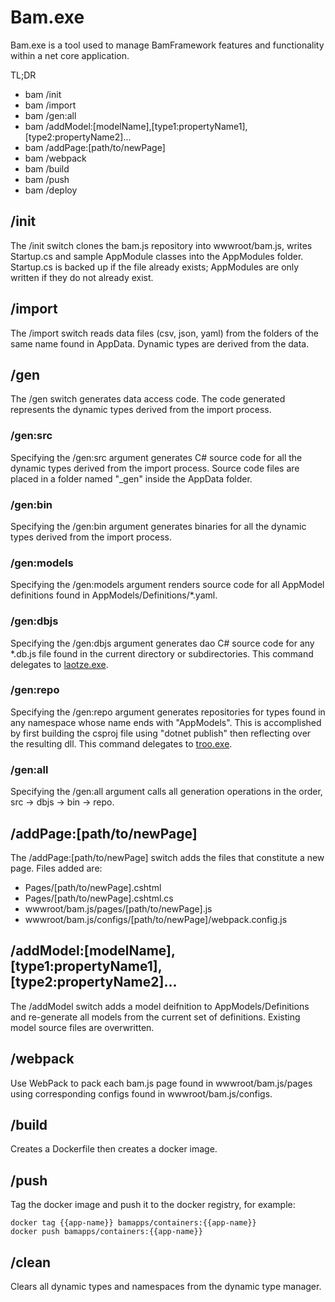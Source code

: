 ﻿# Bam.exe

Bam.exe is a tool used to manage BamFramework features and functionality within a net core application.

TL;DR

- bam /init
- bam /import
- bam /gen:all
- bam /addModel:[modelName],[type1:propertyName1],[type2:propertyName2]...
- bam /addPage:[path/to/newPage]
- bam /webpack
- bam /build
- bam /push
- bam /deploy

## /init
The /init switch clones the bam.js repository into wwwroot/bam.js, writes Startup.cs and sample AppModule classes into the AppModules folder. Startup.cs is backed up if the file already exists; AppModules are only written if they do not already exist.

## /import
The /import switch reads data files (csv, json, yaml) from the folders of the same name found in AppData.  Dynamic types are derived from the data.

## /gen
The /gen switch generates data access code.  The code generated represents the dynamic types derived from the import process.  

### /gen:src
Specifying the /gen:src argument generates C# source code for all the dynamic types derived from the import process.  Source code files are placed in a folder named "_gen" inside the AppData folder.

### /gen:bin
Specifying the /gen:bin argument generates binaries for all the dynamic types derived from the import process.

### /gen:models
Specifying the /gen:models argument renders source code for all AppModel definitions found in AppModels/Definitions/*.yaml.

### /gen:dbjs
Specifying the /gen:dbjs argument generates dao C# source code for any *.db.js file found in the current directory or subdirectories.  This command delegates to [laotze.exe](../laotze).

### /gen:repo
Specifying the /gen:repo argument generates repositories for types found in any namespace whose name ends with "AppModels".  This is accomplished by first building the csproj file using "dotnet publish" then reflecting over the resulting dll.  This command delegates to [troo.exe](../troo).

### /gen:all
Specifying the /gen:all argument calls all generation operations in the order, src -> dbjs -> bin -> repo.

## /addPage:[path/to/newPage]
The /addPage:[path/to/newPage] switch adds the files that constitute a new page.  Files added are:

- Pages/[path/to/newPage].cshtml
- Pages/[path/to/newPage].cshtml.cs
- wwwroot/bam.js/pages/[path/to/newPage].js
- wwwroot/bam.js/configs/[path/to/newPage]/webpack.config.js

## /addModel:[modelName],[type1:propertyName1],[type2:propertyName2]...
The /addModel switch adds a model deifnition to AppModels/Definitions and re-generate all models from the current set of definitions.  Existing model source files are overwritten.

## /webpack
Use WebPack to pack each bam.js page found in wwwroot/bam.js/pages using corresponding configs found in wwwroot/bam.js/configs.

## /build
Creates a Dockerfile then creates a docker image.

## /push
Tag the docker image and push it to the docker registry, for example: 

```
docker tag {{app-name}} bamapps/containers:{{app-name}}
docker push bamapps/containers:{{app-name}}
```

## /clean
Clears all dynamic types and namespaces from the dynamic type manager.